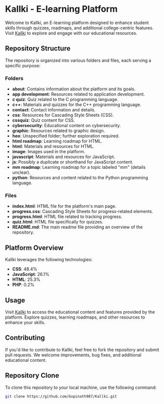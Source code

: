 # Kallki - E-learning Platform

Welcome to Kallki, an E-learning platform designed to enhance student skills through quizzes, roadmaps, and additional college-centric features. Visit [Kallki](https://kallki.netlify.app/) to explore and engage with our educational resources.

## Repository Structure

The repository is organized into various folders and files, each serving a specific purpose:

### Folders

- **about**: Contains information about the platform and its goals.
- **app development**: Resources related to application development.
- **c quiz**: Quiz related to the C programming language.
- **c++**: Materials and quizzes for the C++ programming language.
- **contact**: Contact information and details.
- **css**: Resources for Cascading Style Sheets (CSS).
- **cssquiz**: Quiz content for CSS.
- **cybersecurity**: Educational content on cybersecurity.
- **graphic**: Resources related to graphic design.
- **heo**: Unspecified folder; further exploration required.
- **html roadmap**: Learning roadmap for HTML.
- **html**: Materials and resources for HTML.
- **image**: Images used in the platform.
- **javascript**: Materials and resources for JavaScript.
- **js**: Possibly a duplicate or shorthand for JavaScript content.
- **mm roadmap**: Learning roadmap for a topic labeled "mm" (details unclear).
- **python**: Resources and content related to the Python programming language.

### Files

- **index.html**: HTML file for the platform's main page.
- **progress.css**: Cascading Style Sheets for progress-related elements.
- **progress.html**: HTML file related to tracking progress.
- **quiz.html**: HTML file specifically for quizzes.
- **README.md**: The main readme file providing an overview of the repository.

## Platform Overview

Kallki leverages the following technologies:

- **CSS**: 48.4%
- **JavaScript**: 26.1%
- **HTML**: 25.3%
- **PHP**: 0.2%

## Usage

Visit [Kallki](https://kallki.netlify.app/) to access the educational content and features provided by the platform. Explore quizzes, learning roadmaps, and other resources to enhance your skills.

## Contributing

If you'd like to contribute to Kallki, feel free to fork the repository and submit pull requests. We welcome improvements, bug fixes, and additional educational content.

## Repository Clone

To clone this repository to your local machine, use the following command:

```bash
git clone https://github.com/Gopinath987/Kallki.git
